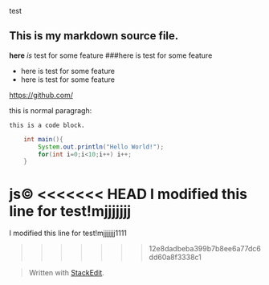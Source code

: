 test

This is my markdown source file.
---
**here** _is_ test for some feature 
###here is test for some feature 
* here is test for some feature 
* here is test for some feature 

https://github.com/

this is normal paragragh:

    this is a code block. 
    
```java
    int main(){
        System.out.println("Hello World!");
        for(int i=0;i<10;i++) i++;
    }
```

js&copy;
<<<<<<< HEAD
I modified this line for test!mjjjjjjj
=======
I modified this line for test!mjjjjjjj1111
>>>>>>> 12e8dadbeba399b7b8ee6a77dc6dd60a8f3338c1

> Written with [StackEdit](https://stackedit.io/).
